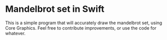 # Mandelbrot set in Swift

This is a simple program that will accurately draw the mandelbrot set, using Core Graphics.
Feel free to contribute improvements, or use the code for whatever.
